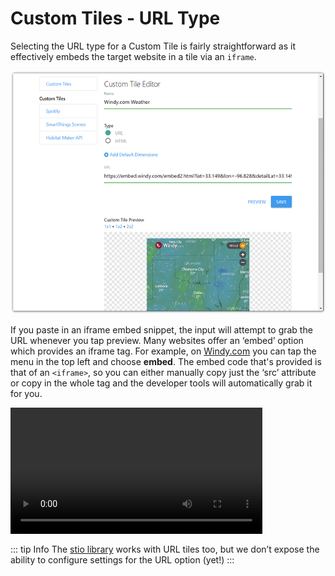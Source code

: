 # Custom Tiles - URL Type 

Selecting the URL type for a Custom Tile is fairly straightforward as it effectively embeds the target website in a tile via an `iframe`.

<img src="../assets/creating_windy_url_tile.png" alt="Create URL Custom Tile - Windy" class="zoomable-image" />

If you paste in an iframe embed snippet, the input will attempt to grab the URL whenever you tap preview.
Many websites offer an ‘embed’ option which provides an iframe tag. For example, on 
<a href="https://windy.com/" target="_blank">Windy.com</a> you can tap the menu in the top left and choose **embed**.
The embed code that's provided is that of an `<iframe>`, so you can either manually copy just the ‘src’ attribute or copy
in the whole tag and the developer tools will automatically grab it for you.

<video width="80%" controls>
  <source src="../assets/custom_tiles_iframe_parsing.mp4" type="video/mp4">
  Your browser does not support the video tag.
</video> 


::: tip Info
The [stio library](./stio-lib.html) works with URL tiles too, but we don’t expose the ability to configure
settings for the URL option (yet!)
:::